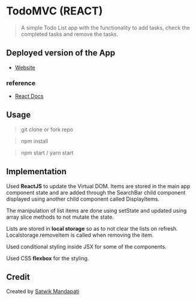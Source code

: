 # TodoMVC (REACT)

> A simple Todo List app with the functionality to add tasks, check the completed tasks and remove the tasks.

## Deployed version of the App

- [Website](https://todoreactmvc.netlify.com/)

### reference

- [React Docs](https://reactjs.org/docs/getting-started.html)

## Usage

>git clone or fork repo

>npm install

>npm start / yarn start 

## Implementation

Used **ReactJS** to update the Virtual DOM. Items are stored in the main app component state and are added through the SearchBar child component displayed using another child component called DisplayItems.

The manipulation of list items are done using setState and updated using array slice methods to not mutate the state.

Lists are stored in **local storage** so as to not clear the lists on refresh. Localstorage.removeItem is called when removing the item.

Used conditional styling inside JSX for some of the components.

Used CSS **flexbox** for the styling.

## Credit

Created by [Satwik Mandapati](http://www.wikmeister.com) 
